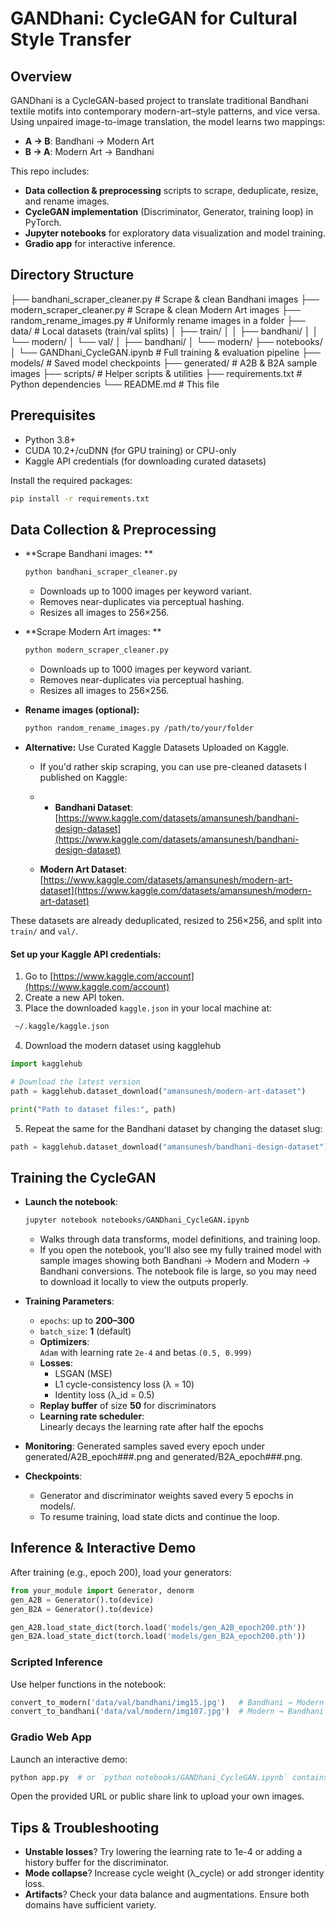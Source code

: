 # GANDhani: CycleGAN for Cultural Style Transfer

## Overview

GANDhani is a CycleGAN-based project to translate traditional Bandhani textile motifs into contemporary modern-art–style patterns, and vice versa. Using unpaired image-to-image translation, the model learns two mappings:

- **A → B**: Bandhani → Modern Art  
- **B → A**: Modern Art → Bandhani

This repo includes:

- **Data collection & preprocessing** scripts to scrape, deduplicate, resize, and rename images.  
- **CycleGAN implementation** (Discriminator, Generator, training loop) in PyTorch.  
- **Jupyter notebooks** for exploratory data visualization and model training.  
- **Gradio app** for interactive inference.

## Directory Structure

├── bandhani_scraper_cleaner.py     # Scrape & clean Bandhani images
├── modern_scraper_cleaner.py       # Scrape & clean Modern Art images
├── random_rename_images.py         # Uniformly rename images in a folder
├── data/                           # Local datasets (train/val splits)
│   ├── train/
│   │   ├── bandhani/
│   │   └── modern/
│   └── val/
│       ├── bandhani/
│       └── modern/
├── notebooks/
│   └── GANDhani_CycleGAN.ipynb     # Full training & evaluation pipeline
├── models/                         # Saved model checkpoints
├── generated/                      # A2B & B2A sample images
├── scripts/                        # Helper scripts & utilities
├── requirements.txt                # Python dependencies
└── README.md                       # This file


## Prerequisites

- Python 3.8+  
- CUDA 10.2+/cuDNN (for GPU training) or CPU-only  
- Kaggle API credentials (for downloading curated datasets)

Install the required packages:

```bash
pip install -r requirements.txt
```

## Data Collection & Preprocessing

- **Scrape Bandhani images: **
  ```bash
  python bandhani_scraper_cleaner.py
  ```

  - Downloads up to 1000 images per keyword variant.
  - Removes near-duplicates via perceptual hashing. 
  - Resizes all images to 256×256.

- **Scrape Modern Art images: **

  ```bash
  python modern_scraper_cleaner.py
  ```
    
  - Downloads up to 1000 images per keyword variant.
  - Removes near-duplicates via perceptual hashing. 
  - Resizes all images to 256×256.

- **Rename images (optional):**

  ```bash
  python random_rename_images.py /path/to/your/folder
  ```

- **Alternative:** Use Curated Kaggle Datasets Uploaded on Kaggle.
  - If you'd rather skip scraping, you can use pre-cleaned datasets I published on Kaggle:
  
  - - **Bandhani Dataset**: [https://www.kaggle.com/datasets/amansunesh/bandhani-design-dataset](https://www.kaggle.com/datasets/amansunesh/bandhani-design-dataset)  
  - **Modern Art Dataset**: [https://www.kaggle.com/datasets/amansunesh/modern-art-dataset](https://www.kaggle.com/datasets/amansunesh/modern-art-dataset)

These datasets are already deduplicated, resized to 256×256, and split into `train/` and `val/`.

#### Set up your Kaggle API credentials:

1. Go to [https://www.kaggle.com/account](https://www.kaggle.com/account)
2. Create a new API token.
3. Place the downloaded `kaggle.json` in your local machine at:

  ```bash
   ~/.kaggle/kaggle.json
  ```

4. Download the modern dataset using kagglehub

```python
import kagglehub

# Download the latest version
path = kagglehub.dataset_download("amansunesh/modern-art-dataset")

print("Path to dataset files:", path)
```

5. Repeat the same for the Bandhani dataset by changing the dataset slug:

```python
path = kagglehub.dataset_download("amansunesh/bandhani-design-dataset")
```

## Training the CycleGAN


- **Launch the notebook**:
  ```bash
  jupyter notebook notebooks/GANDhani_CycleGAN.ipynb
  ```

  - Walks through data transforms, model definitions, and training loop.
  - If you open the notebook, you'll also see my fully trained model with sample images showing both Bandhani → Modern and Modern → Bandhani conversions. The notebook file is large, so you may need to download it locally to view the outputs properly.

- **Training Parameters**:
  - `epochs`: up to **200–300**
  - `batch_size`: **1** (default)
  - **Optimizers**:  
    `Adam` with learning rate `2e-4` and betas `(0.5, 0.999)`
  - **Losses**:  
    - LSGAN (MSE)  
    - L1 cycle-consistency loss (λ = 10)  
    - Identity loss (λ_id = 0.5)
  - **Replay buffer** of size **50** for discriminators
  - **Learning rate scheduler**:  
    Linearly decays the learning rate after half the epochs

- **Monitoring**: Generated samples saved every epoch under generated/A2B_epoch###.png and generated/B2A_epoch###.png.

- **Checkpoints**:
  - Generator and discriminator weights saved every 5 epochs in models/.
  - To resume training, load state dicts and continue the loop.


## Inference & Interactive Demo

After training (e.g., epoch 200), load your generators:

```python
from your_module import Generator, denorm
gen_A2B = Generator().to(device)
gen_B2A = Generator().to(device)

gen_A2B.load_state_dict(torch.load('models/gen_A2B_epoch200.pth'))
gen_B2A.load_state_dict(torch.load('models/gen_B2A_epoch200.pth'))
```

### Scripted Inference
Use helper functions in the notebook:

```python
convert_to_modern('data/val/bandhani/img15.jpg')   # Bandhani → Modern
convert_to_bandhani('data/val/modern/img107.jpg')  # Modern → Bandhani
```

### Gradio Web App
Launch an interactive demo:

```bash
python app.py  # or `python notebooks/GANDhani_CycleGAN.ipynb` contains demo code
```

Open the provided URL or public share link to upload your own images.


## Tips & Troubleshooting
- **Unstable losses**? Try lowering the learning rate to 1e-4 or adding a history buffer for the discriminator.
- **Mode collapse**? Increase cycle weight (λ_cycle) or add stronger identity loss.
- **Artifacts**? Check your data balance and augmentations. Ensure both domains have sufficient variety.
